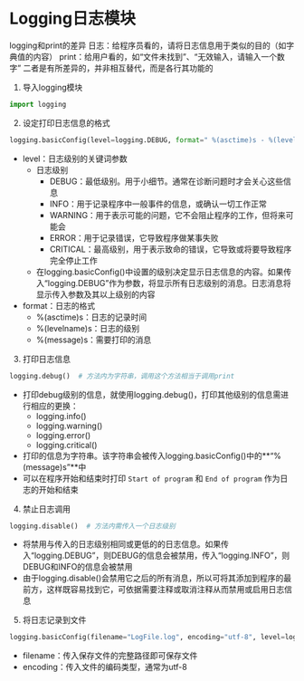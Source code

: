 # Logging日志模块

logging和print的差异
日志：给程序员看的，请将日志信息用于类似的目的（如字典值的内容）
print：给用户看的，如“文件未找到”、“无效输入，请输入一个数字”
二者是有所差异的，并非相互替代，而是各行其功能的

1. 导入logging模块
```python
import logging
```

2. 设定打印日志信息的格式
```python
logging.basicConfig(level=logging.DEBUG, format=" %(asctime)s - %(levelname)s - %(message)s")
```
* level：日志级别的关键词参数
	* 日志级别
		* DEBUG：最低级别。用于小细节。通常在诊断问题时才会关心这些信息
		* INFO：用于记录程序中一般事件的信息，或确认一切工作正常
		* WARNING：用于表示可能的问题，它不会阻止程序的工作，但将来可能会
		* ERROR：用于记录错误，它导致程序做某事失败
		* CRITICAL：最高级别，用于表示致命的错误，它导致或将要导致程序完全停止工作
	* 在logging.basicConfig()中设置的级别决定显示日志信息的内容。如果传入“logging.DEBUG”作为参数，将显示所有日志级别的消息。日志消息将显示传入参数及其以上级别的内容
* format：日志的格式
	* %(asctime)s：日志的记录时间
	* %(levelname)s：日志的级别
	* %(message)s：需要打印的消息

3. 打印日志信息
```python
logging.debug()  # 方法内为字符串，调用这个方法相当于调用print
```
* 打印debug级别的信息，就使用logging.debug()，打印其他级别的信息需进行相应的更换：
	* logging.info()
	* logging.warning()
	* logging.error()
	* logging.critical()
* 打印的信息为字符串。该字符串会被传入logging.basicConfig()中的**“%(message)s”**中
* 可以在程序开始和结束时打印 ```Start of program``` 和 ```End of program``` 作为日志的开始和结束

4. 禁止日志调用
```python
logging.disable()  # 方法内需传入一个日志级别
```
* 将禁用与传入的日志级别相同或更低的的日志信息。如果传入“logging.DEBUG”，则DEBUG的信息会被禁用，传入“logging.INFO”，则DEBUG和INFO的信息会被禁用
* 由于logging.disable()会禁用它之后的所有消息，所以可将其添加到程序的最前方，这样既容易找到它，可依据需要注释或取消注释从而禁用或启用日志信息

5. 将日志记录到文件
```python
logging.basicConfig(filename="LogFile.log", encoding="utf-8", level=logging.DEBUG, format=" %(asctime)s - %(levelname)s - %(message)s")
```
* filename：传入保存文件的完整路径即可保存文件
* encoding：传入文件的编码类型，通常为utf-8
